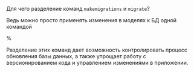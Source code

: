 Для чего разделение команд `makemigrations` и `migrate`?

Ведь можно просто применять изменения в моделях к БД одной командой

%

Разделение этих команд дает возможность контролировать процесс обновления базы данных, а также упрощает работу с версионированием кода и управлением изменениями в приложении.
